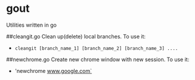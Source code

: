 # gout
Utilities written in go 

##cleangit.go
Clean up(delete) local branches. To use it:
- `cleangit [branch_name_1] [branch_name_2] [branch_name_3] ....`

##newchrome.go
Create new chrome window with new session. To use it:
- 'newchrome www.google.com`
